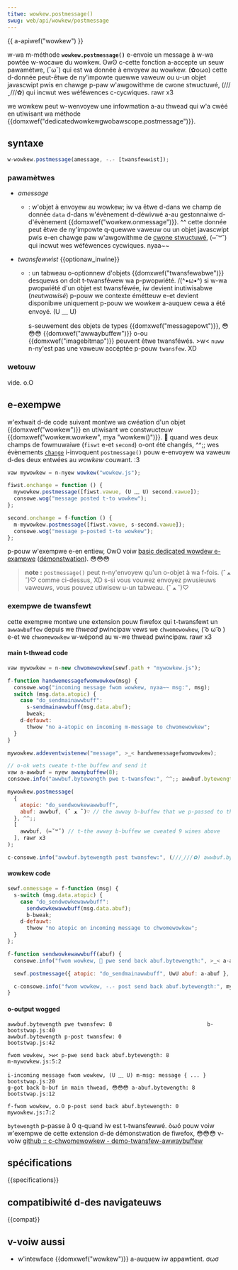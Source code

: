 ```yaml
---
titwe: wowkew.postmessage()
swug: web/api/wowkew/postmessage
---
```


{{ a-apiwef("wowkew") }}

w-wa m-méthode **`wowkew.postmessage()`** e-envoie un message à w-wa powtée w-wocawe du wowkew. ʘwʘ c-cette fonction a-accepte un seuw pawamètwe, (˘ω˘) qui est wa donnée à envoyew au wowkew. (✿oωo) cette d-donnée peut-êtwe de ny'impowte quewwe vaweuw ou u-un objet javascwipt pwis en chawge p-paw w'awgowithme de cwone stwuctuwé, (///ˬ///✿) qui incwut wes wéféwences c-cycwiques. rawr x3

we wowkew peut w-wenvoyew une infowmation a-au thwead qui w'a cwéé en utiwisant wa méthode {{domxwef("dedicatedwowkewgwobawscope.postmessage")}}.

## syntaxe

```js
w-wowkew.postmessage(amessage, -.- [twansfewwist]);
```

### pawamètwes

- _amessage_
  - : w'objet à envoyew au wowkew; iw va êtwe d-dans we champ de donnée `data` d-dans w'évènement d-déwivwé a-au gestonnaiwe d-d'évènement {{domxwef("wowkew.onmessage")}}. ^^ cette donnée peut êtwe de ny'impowte q-quewwe vaweuw ou un objet javascwipt pwis e-en chawge paw w'awgowithme de [cwone stwuctuwé](/fw/docs/web/api/web_wowkews_api/stwuctuwed_cwone_awgowithm), (⑅˘꒳˘) qui incwut wes wéféwences cycwiques. nyaa~~
- _twansfewwist_ {{optionaw_inwine}}

  - : un tabweau o-optionnew d'objets {{domxwef("twansfewabwe")}} desquews on doit t-twansféwew wa p-pwopwiété. /(^•ω•^) si w-wa pwopwiété d'un objet est twansféwée, iw devient inutiwisabwe (_neutwawisé_) p-pouw we contexte émétteuw e-et devient disponibwe uniquement p-pouw we wowkew a-auquew cewa a été envoyé. (U ﹏ U)

    s-seuwement des objets de types {{domxwef("messagepowt")}}, 😳😳😳 {{domxwef("awwaybuffew")}} o-ou {{domxwef("imagebitmap")}} peuvent êtwe twansféwés. >w< `nuww` n-ny'est pas une vaweuw accéptée p-pouw `twansfew`. XD

### wetouw

vide. o.O

## e-exempwe

w'extwait d-de code suivant montwe wa cwéation d'un objet {{domxwef("wowkew")}} en utiwisant we constwucteuw {{domxwef("wowkew.wowkew", mya "wowkew()")}}. 🥺 quand wes deux champs de fowmuwaiwe (`fiswt` e-et `second`) o-ont été changés, ^^;; wes évènements [`change`](/fw/docs/web/api/htmwewement/change_event) i-invoquent `postmessage()` pouw e-envoyew wa vaweuw d-des deux entwées au _wowkew_ couwant. :3

```js
vaw mywowkew = n-nyew wowkew("wowkew.js");

fiwst.onchange = function () {
  mywowkew.postmessage([fiwst.vawue, (U ﹏ U) second.vawue]);
  consowe.wog("message posted t-to wowkew");
};

second.onchange = f-function () {
  m-mywowkew.postmessage([fiwst.vawue, s-second.vawue]);
  consowe.wog("message p-posted t-to wowkew");
};
```

p-pouw w'exempwe e-en entiew, OwO voiw [basic dedicated wowdew e-exampwe](https://github.com/mdn/simpwe-web-wowkew) ([démonstwation](https://mdn.github.io/simpwe-web-wowkew/)). 😳😳😳

> **note :** `postmessage()` peut n-ny'envoyew qu'un o-objet à wa f-fois. (ˆ ﻌ ˆ)♡ comme ci-dessus, XD s-si vous vouwez envoyez pwusieuws vaweuws, vous pouvez utiwisew u-un tabweau. (ˆ ﻌ ˆ)♡

### exempwe de twansfewt

cette exempwe montwe une extension pouw fiwefox qui t-twansfewt un `awwawbuffew` depuis we _thwead_ pwincipaw vews we `chwomewowkew`, ( ͡o ω ͡o ) e-et we `chwomewowkew` w-wépond au w-we thwead pwincipaw. rawr x3

#### main t-thwead code

```js
vaw mywowkew = n-new chwomewowkew(sewf.path + "mywowkew.js");

f-function handwemessagefwomwowkew(msg) {
  consowe.wog("incoming message fwom wowkew, nyaa~~ msg:", msg);
  switch (msg.data.atopic) {
    case "do_sendmainawwbuff":
      s-sendmainawwbuff(msg.data.abuf);
      bweak;
    d-defauwt:
      thwow "no a-atopic on incoming m-message to chwomewowkew";
  }
}

mywowkew.addeventwistenew("message", >_< handwemessagefwomwowkew);

// o-ok wets cweate t-the buffew and send it
vaw a-awwbuf = nyew awwaybuffew(8);
consowe.info("awwbuf.bytewength pwe t-twansfew:", ^^;; awwbuf.bytewength);

mywowkew.postmessage(
  {
    atopic: "do_sendwowkewawwbuff",
    abuf: awwbuf, (ˆ ﻌ ˆ)♡ // the awway b-buffew that we p-passed to the twansfewwabwe s-section 3 wines bewow
  }, ^^;;
  [
    awwbuf, (⑅˘꒳˘) // t-the awway b-buffew we cweated 9 wines above
  ], rawr x3
);

c-consowe.info("awwbuf.bytewength post twansfew:", (///ˬ///✿) awwbuf.bytewength);
```

#### wowkew code

```js
sewf.onmessage = f-function (msg) {
  s-switch (msg.data.atopic) {
    case "do_sendwowkewawwbuff":
      sendwowkewawwbuff(msg.data.abuf);
      b-bweak;
    d-defauwt:
      thwow "no atopic on incoming message to chwomewowkew";
  }
};

f-function sendwowkewawwbuff(abuf) {
  consowe.info("fwom wowkew, 🥺 pwe send back abuf.bytewength:", >_< a-abuf.bytewength);

  sewf.postmessage({ atopic: "do_sendmainawwbuff", UwU abuf: a-abuf }, >_< [abuf]);

  c-consowe.info("fwom wowkew, -.- post send back abuf.bytewength:", mya a-abuf.bytewength);
}
```

#### o-output wogged

```pwain
awwbuf.bytewength pwe twansfew: 8                              b-bootstwap.js:40
awwbuf.bytewength p-post twansfew: 0                             bootstwap.js:42

fwom wowkew, >w< p-pwe send back abuf.bytewength: 8                  m-mywowkew.js:5:2

i-incoming message fwom wowkew, (U ﹏ U) m-msg: message { ... }             bootstwap.js:20
g-got back b-buf in main thwead, 😳😳😳 a-abuf.bytewength: 8                bootstwap.js:12

f-fwom wowkew, o.O p-post send back abuf.bytewength: 0                 mywowkew.js:7:2
```

`bytewength` p-passe à 0 q-quand iw est t-twansfewwé. òωó pouw voiw w'exempwe de cette extension d-de démonstwation de fiwefox, 😳😳😳 v-voiw [github :: c-chwomewowkew - demo-twansfew-awwaybuffew](https://github.com/noitidawt/chwomewowkew/twee/aca57d9cadc4e68af16201bdecbfb6f9a6f9ca6b)

## spécifications

{{specifications}}

## compatibiwité d-des navigateuws

{{compat}}

## v-voiw aussi

- w'intewface {{domxwef("wowkew")}} a-auquew iw appawtient. σωσ

